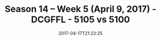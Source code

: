 ---
title: Season 14 – Week 5 (April 9, 2017) - DCGFFL - 5105 vs 5100
teams_score:
- team: 5105
  score: 13
- team: 5100
  score: 26
mvp: Andy, Sean Holihan
game-ball: Linda, Josh
season: 14
week: 4
date: '2017-04-17T21:23:25'
pageid: season-14-week-4-april-2-2017-2-5105-vs-5100
---